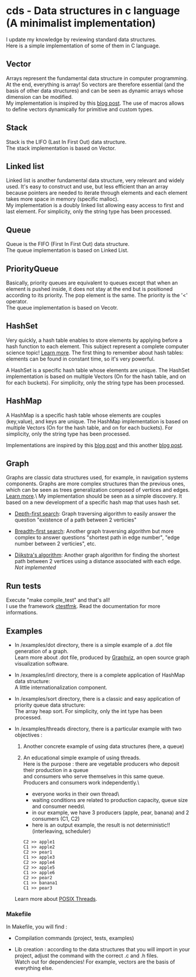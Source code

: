 # cds - Data structures in c language (A minimalist implementation)

I update my knowledge by reviewing standard data structures.\
Here is a simple implementation of some of them in C language.

## Vector

Arrays represent the fundamental data structure in computer programming. At the end, everything is array!
So vectors are therefore essential (and the basis of other data structures) and can be seen as dynamic arrays whose dimension can be modified.\
My implementation is inspired by this [blog post](https://constantsmatter.com/posts/generic-ds-c/).
The use of macros allows to define vectors dynamically for primitive and custom types.

## Stack

Stack is the LIFO (Last In First Out) data structure.\
The stack implementation is based on Vector.

## Linked list

Linked list is another fundamental data structure, very relevant and widely used. It's easy to construct and use, but less efficient than an array because pointers are needed to iterate through elements and each element takes more space in memory (specific malloc).\
My implementation is a doubly linked list allowing easy access to first and last element. For simplicity, only the string type has been processed.

## Queue

Queue is the FIFO (First In First Out) data structure.\
The queue implementation is based on Linked List.

## PriorityQueue

Basically, priority queues are equivalent to queues except that when an element is pushed inside, it does not stay at the end but is positioned according to its priority. The pop element is the same.
The priority is the '<' operator.\
The queue implementation is based on Vecotr.

## HashSet

Very quickly, a hash table enables to store elements by applying before a hash function to each element. This subject represent a complete computer science topic! [Learn more](https://en.wikipedia.org/wiki/Hash_table).
The first thing to remember about hash tables: elements can be found in constant time, so it's very powerful.

A HashSet is a specific hash table whose elements are unique.
The HashSet implementation is based on multiple Vectors (On for the hash table, and on for each buckets). For simplicity, only the string type has been processed.

## HashMap

A HashMap is a specific hash table whose elements are couples (key,value), and keys are unique.
The HashMap implementation is based on multiple Vectors (On for the hash table, and on for each buckets). For simplicity, only the string type has been processed.

Implementations are inspired by this [blog post](https://www.journaldev.com/35238/hash-table-in-c-plus-plus) and this another [blog post](https://benhoyt.com/writings/hash-table-in-c/).

## Graph

Graphs are classic data structures used, for example, in navigation systems components.
Graphs are more complex structures than the previous ones, which can be seen as trees generalization composed of vertices and edges. [Learn more](https://en.wikipedia.org/wiki/Graph_(abstract_data_type)).\
My implementation should be seen as a simple discovery.
It based on a new development of a specific hash map that uses hash set.

* [Depth-first search](https://en.wikipedia.org/wiki/Depth-first_search): Graph traversing algorithm
to easily answer the question "existence of a path between 2 verticies"

* [Breadth-first search](https://en.wikipedia.org/wiki/Breadth-first_search): Another graph traversing algorithm but more complex to answer questions "shortest path in edge number", "edge number between 2 verticies", etc.

* [Dijkstra's algorithm](https://en.wikipedia.org/wiki/Dijkstra%27s_algorithm): Another graph algorithm for finding the shortest path between 2 vertices using a distance associated with each edge.\
*Not implemented*

## Run tests

Execute "make compile_test" and that's all!\
I use the framework [ctestfmk](https://github.com/epatrizio/ctestfmk). Read the documentation for more informations.

## Examples

* In /examples/dot directory, there is a simple example of a .dot file generation of a graph.\
Learn more about .dot file, produced by [Graphviz](https://graphviz.org), an open source graph visualization software.

* In /examples/intl directory, there is a complete application of HashMap data structure:\
A little internationalization component.

* In /examples/sort directory, there is a classic and easy application of priority queue data structure:\
The array heap sort. For simplicity, only the int type has been processed.

* In /examples/threads directory, there is a particular example with two objectives :
    1. Another concrete example of using data structures (here, a queue)
    2. An educational simple example of using threads.\
    Here is the purpose : there are vegetable producers who deposit their production in a queue\
    and consumers who serve themselves in this same queue. Producers and consumers work independently.\
        * everyone works in their own thread\
        * waiting conditions are related to production capacity, queue size and consumer needs\
        * in our example, we have 3 producers (apple, pear, banana) and 2 consumers (C1, C2)
        * here is an output example, the result is not deterministic!! (interleaving, scheduler)

        ```console
        C2 >> apple1
        C1 >> apple2
        C2 >> pear1
        C1 >> apple3
        C2 >> apple4
        C2 >> apple5
        C1 >> apple6
        C2 >> pear2
        C1 >> banana1
        C1 >> pear3
        ```

    Learn more about [POSIX Threads](https://en.wikipedia.org/wiki/Pthreads).

### Makefile

In Makefile, you will find :

* Compilation commands (project, tests, examples)

* Lib creation : according to the data structures that you will import in your project,
adjust the command with the correct .c and .h files.\
Watch out for dependencies! For example, vectors are the basis of everything else.
